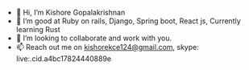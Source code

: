 - 👋 Hi, I’m Kishore Gopalakrishnan
- 🌱 I’m good at Ruby on rails, Django, Spring boot, React js, Currently learning Rust
- 💞️ I’m looking to collaborate and work with you.
- 📫 Reach out me on kishorekce124@gmail.com, skype: live:.cid.a4bc17824440889e

<!---
kishore-124/kishore-124 is a ✨ special ✨ repository because its `README.md` (this file) appears on your GitHub profile.
You can click the Preview link to take a look at your changes.
--->
